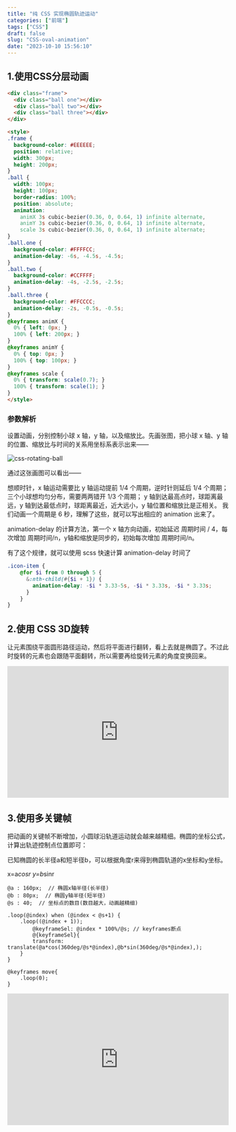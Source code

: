 ```yaml
---
title: "纯 CSS 实现椭圆轨迹运动"
categories: ["前端"]
tags: ["CSS"]
draft: false
slug: "CSS-oval-animation"
date: "2023-10-10 15:56:10"
---
```


## 1.使用CSS分层动画

```html
<div class="frame">
  <div class="ball one"></div>
  <div class="ball two"></div>
  <div class="ball three"></div>
</div>

<style>
.frame {
  background-color: #EEEEEE;
  position: relative;
  width: 300px;
  height: 200px;
}
.ball {
  width: 100px;
  height: 100px;
  border-radius: 100%;
  position: absolute;
  animation:
    animX 3s cubic-bezier(0.36, 0, 0.64, 1) infinite alternate,
    animY 3s cubic-bezier(0.36, 0, 0.64, 1) infinite alternate,
    scale 3s cubic-bezier(0.36, 0, 0.64, 1) infinite alternate;
}
.ball.one {
  background-color: #FFFFCC;
  animation-delay: -6s, -4.5s, -4.5s;
}
.ball.two {
  background-color: #CCFFFF;
  animation-delay: -4s, -2.5s, -2.5s;
}
.ball.three {
  background-color: #FFCCCC;
  animation-delay: -2s, -0.5s, -0.5s;
}
@keyframes animX {
  0% { left: 0px; }
  100% { left: 200px; }
}
@keyframes animY {
  0% { top: 0px; }
  100% { top: 100px; }
}
@keyframes scale {
  0% { transform: scale(0.7); }
  100% { transform: scale(1); }
}
</style>
```

### 参数解析
设置动画，分别控制小球 x 轴，y 轴，以及缩放比。先画张图，把小球 x 轴、y 轴的位置、缩放比与时间的关系用坐标系表示出来——

![css-rotating-ball](https://img.zhangchen915.com/2023/11/css-rotating-ball.png)

通过这张画图可以看出——

想顺时针，x 轴运动需要比 y 轴运动提前 1/4 个周期，逆时针则延后 1/4 个周期；
三个小球想均匀分布，需要两两错开 1/3 个周期；
y 轴到达最高点时，球距离最远，y 轴到达最低点时，球距离最近，近大远小，y 轴位置和缩放比是正相关。
我们动画一个周期是 6 秒，理解了这些，就可以写出相应的 animation 出来了。


animation-delay 的计算方法，第一个 x 轴方向动画，初始延迟 周期时间 / 4，每次增加 周期时间/n，y轴和缩放是同步的，初始每次增加 周期时间/n。


有了这个规律，就可以使用 scss 快速计算 animation-delay 时间了

```scss
.icon-item {
    @for $i from 0 through 5 {
      &:nth-child(#{$i + 1}) {
        animation-delay: -$i * 3.33-5s, -$i * 3.33s, -$i * 3.33s;
      }
    }
}
```

## 2.使用 CSS 3D旋转
让元素围绕平面圆形路径运动，然后将平面进行翻转，看上去就是椭圆了。不过此时旋转的元素也会跟随平面翻转，所以需要再给旋转元素的角度变换回来。

<iframe height="300" style="width: 100%;" scrolling="no" title="CSS3 ellipse animation" src="https://codepen.io/ghost028/embed/bEBKXZ?default-tab=&theme-id=light" frameborder="no" loading="lazy" allowtransparency="true" allowfullscreen="true">
  See the Pen <a href="https://codepen.io/ghost028/pen/bEBKXZ">
  CSS3 ellipse animation</a> by Ghost (<a href="https://codepen.io/ghost028">@ghost028</a>)
  on <a href="https://codepen.io">CodePen</a>.
</iframe>


## 3.使用多关键帧

把动画的关键帧不断增加，小圆球沿轨道运动就会越来越精细。椭圆的坐标公式，计算出轨迹控制点位置即可：

已知椭圆的长半径a和短半径b，可以根据角度r来得到椭圆轨道的x坐标和y坐标。

x=a*cosr
y=b*sinr

 
```less
@a : 160px;  // 椭圆x轴半径(长半径)
@b : 80px;  // 椭圆y轴半径(短半径)
@s : 40;  // 坐标点的数目(数目越大，动画越精细)

.loop(@index) when (@index < @s+1) {
    .loop((@index + 1));
        @keyframeSel: @index * 100%/@s; // keyframes断点
        @{keyframeSel}{
        transform: translate(@a*cos(360deg/@s*@index),@b*sin(360deg/@s*@index),);
    }
}

@keyframes move{
    .loop(0);
}
```

<iframe height="300" style="width: 100%;" scrolling="no" title="curved or ellipse path animations in css" src="https://codepen.io/yddmgirl/embed/RZVgoq?default-tab=&theme-id=light" frameborder="no" loading="lazy" allowtransparency="true" allowfullscreen="true">
  See the Pen <a href="https://codepen.io/yddmgirl/pen/RZVgoq">
  curved or ellipse path animations in css</a> by Yumi Yi (<a href="https://codepen.io/yddmgirl">@yddmgirl</a>)
  on <a href="https://codepen.io">CodePen</a>.
</iframe>
